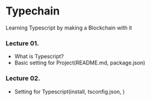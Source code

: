 # Typechain

Learning Typescript by making a Blockchain with it

### Lecture 01.

- What is Typescript?
- Basic setting for Project(README.md, package.json)

### Lecture 02.

- Setting for Typescript(install, tsconfig.json, )
